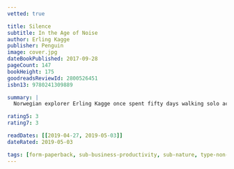 ```yaml
---
vetted: true

title: Silence
subtitle: In the Age of Noise
author: Erling Kagge
publisher: Penguin
image: cover.jpg
dateBookPublished: 2017-09-28
pageCount: 147
bookHeight: 175
goodreadsReviewId: 2800526451
isbn13: 9780241309889

summary: |
  Norwegian explorer Erling Kagge once spent fifty days walking solo across Antarctica, his radio broken. In this charming, quietly life-changing book, he takes us on a journey to unlock the power of silence. And he shows us how to find perfect silence in our daily lives, however busy we are.

rating5: 3
rating7: 3

readDates: [[2019-04-27, 2019-05-03]]
dateRated: 2019-05-03

tags: [form-paperback, sub-business-productivity, sub-nature, type-non-fiction]
---
```

